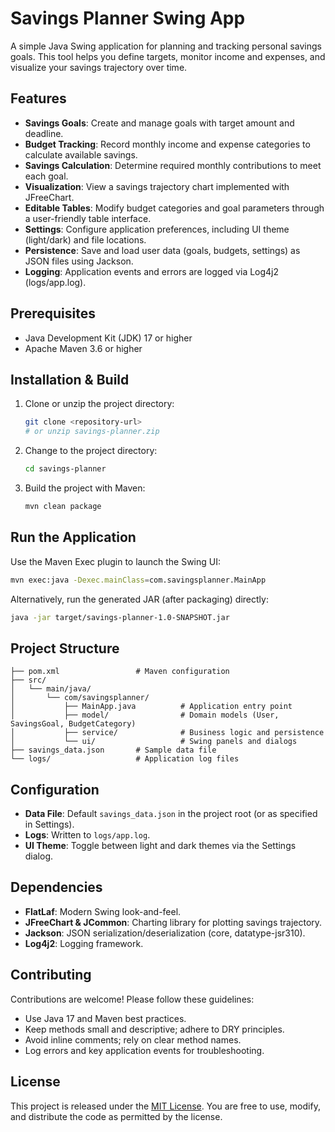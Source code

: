 # Savings Planner Swing App

A simple Java Swing application for planning and tracking personal savings goals. This tool helps you define targets, monitor income and expenses, and visualize your savings trajectory over time.

## Features

* **Savings Goals**: Create and manage goals with target amount and deadline.
* **Budget Tracking**: Record monthly income and expense categories to calculate available savings.
* **Savings Calculation**: Determine required monthly contributions to meet each goal.
* **Visualization**: View a savings trajectory chart implemented with JFreeChart.
* **Editable Tables**: Modify budget categories and goal parameters through a user-friendly table interface.
* **Settings**: Configure application preferences, including UI theme (light/dark) and file locations.
* **Persistence**: Save and load user data (goals, budgets, settings) as JSON files using Jackson.
* **Logging**: Application events and errors are logged via Log4j2 (logs/app.log).

## Prerequisites

* Java Development Kit (JDK) 17 or higher
* Apache Maven 3.6 or higher

## Installation & Build

1. Clone or unzip the project directory:

   ```bash
   git clone <repository-url>
   # or unzip savings-planner.zip
   ```
2. Change to the project directory:

   ```bash
   cd savings-planner
   ```
3. Build the project with Maven:

   ```bash
   mvn clean package
   ```

## Run the Application

Use the Maven Exec plugin to launch the Swing UI:

```bash
mvn exec:java -Dexec.mainClass=com.savingsplanner.MainApp
```

Alternatively, run the generated JAR (after packaging) directly:

```bash
java -jar target/savings-planner-1.0-SNAPSHOT.jar
```

## Project Structure

```
├── pom.xml                 # Maven configuration
├── src/
│   └── main/java/
│       └── com/savingsplanner/
│           ├── MainApp.java          # Application entry point
│           ├── model/                # Domain models (User, SavingsGoal, BudgetCategory)
│           ├── service/              # Business logic and persistence
│           └── ui/                   # Swing panels and dialogs
├── savings_data.json       # Sample data file
└── logs/                   # Application log files
```

## Configuration

* **Data File**: Default `savings_data.json` in the project root (or as specified in Settings).
* **Logs**: Written to `logs/app.log`.
* **UI Theme**: Toggle between light and dark themes via the Settings dialog.

## Dependencies

* **FlatLaf**: Modern Swing look-and-feel.
* **JFreeChart & JCommon**: Charting library for plotting savings trajectory.
* **Jackson**: JSON serialization/deserialization (core, datatype-jsr310).
* **Log4j2**: Logging framework.

## Contributing

Contributions are welcome! Please follow these guidelines:

* Use Java 17 and Maven best practices.
* Keep methods small and descriptive; adhere to DRY principles.
* Avoid inline comments; rely on clear method names.
* Log errors and key application events for troubleshooting.

## License

This project is released under the [MIT License](LICENSE).
You are free to use, modify, and distribute the code as permitted by the license.

